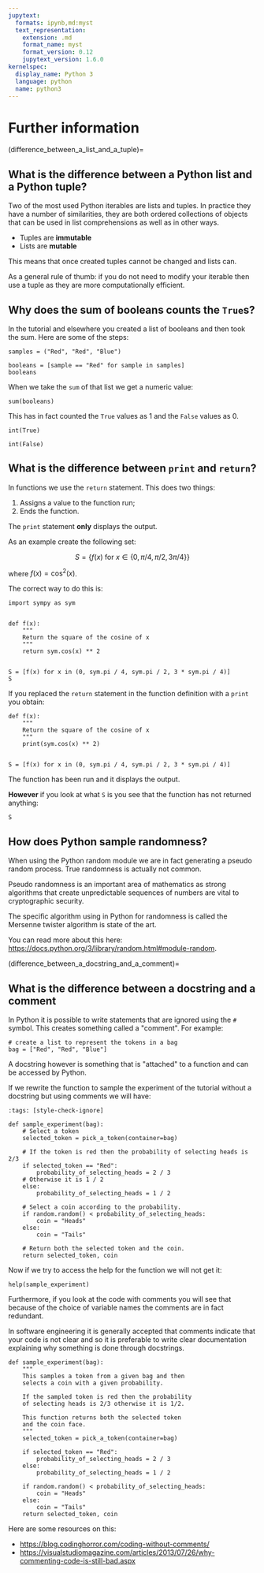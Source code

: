 ```yaml
---
jupytext:
  formats: ipynb,md:myst
  text_representation:
    extension: .md
    format_name: myst
    format_version: 0.12
    jupytext_version: 1.6.0
kernelspec:
  display_name: Python 3
  language: python
  name: python3
---
```


# Further information

(difference_between_a_list_and_a_tuple)=

## What is the difference between a Python list and a Python tuple?

Two of the most used Python iterables are lists and tuples. In practice they
have a number of similarities, they are both ordered collections of objects that
can be used in list comprehensions as well as in other ways.

- Tuples are **immutable**
- Lists are **mutable**

This means that once created tuples cannot be changed and lists can.

As a general rule of thumb: if you do not need to modify your iterable then use
a tuple as they are more computationally efficient.

## Why does the sum of booleans counts the `True`s?

In the tutorial and elsewhere you created a list of booleans and then took the
sum. Here are some of the steps:

```{code-cell} ipython3
samples = ("Red", "Red", "Blue")
```

```{code-cell} ipython3
booleans = [sample == "Red" for sample in samples]
booleans
```

When we take the `sum` of that list we get a numeric value:

```{code-cell} ipython3
sum(booleans)
```

This has in fact counted the `True` values as 1 and the `False` values as 0.

```{code-cell} ipython3
int(True)
```

```{code-cell} ipython3
int(False)
```

## What is the difference between `print` and `return`?

In functions we use the `return` statement. This does two things:

1. Assigns a value to the function run;
2. Ends the function.

The `print` statement **only** displays the output.

As an example create the following set:

$$
    S = \{f(x)\text{ for }x \in \{0, \pi / 4, \pi / 2, 3\pi / 4\}\}
$$

where $f(x)= \cos^2(x)$.

The correct way to do this is:

```{code-cell} ipython3
import sympy as sym


def f(x):
    """
    Return the square of the cosine of x
    """
    return sym.cos(x) ** 2


S = [f(x) for x in (0, sym.pi / 4, sym.pi / 2, 3 * sym.pi / 4)]
S
```

If you replaced the `return` statement in the function definition
with a `print` you obtain:

```{code-cell} ipython3
def f(x):
    """
    Return the square of the cosine of x
    """
    print(sym.cos(x) ** 2)


S = [f(x) for x in (0, sym.pi / 4, sym.pi / 2, 3 * sym.pi / 4)]
```

The function has been run and it displays the output.

**However** if you look at what `S` is you see that the function has not returned
anything:

```{code-cell} ipython3
S
```

## How does Python sample randomness?

When using the Python random module we are in fact generating a pseudo random
process. True randomness is actually not common.

Pseudo randomness is an important area of mathematics as strong algorithms that
create unpredictable sequences of numbers are vital to cryptographic security.

The specific algorithm using in Python for randomness is called the Mersenne
twister algorithm is state of the art.

You can read more about this here:
<https://docs.python.org/3/library/random.html#module-random>.

(difference_between_a_docstring_and_a_comment)=

## What is the difference between a docstring and a comment

In Python it is possible to write statements that are ignored using the `#`
symbol. This creates something called a "comment". For example:

```{code-cell} ipython3
# create a list to represent the tokens in a bag
bag = ["Red", "Red", "Blue"]
```

A docstring however is something that is "attached" to a function and can be
accessed by Python.

If we rewrite the function to sample the experiment of the tutorial without a
docstring but using comments we will have:

```{code-cell} ipython3
:tags: [style-check-ignore]

def sample_experiment(bag):
    # Select a token
    selected_token = pick_a_token(container=bag)

    # If the token is red then the probability of selecting heads is 2/3
    if selected_token == "Red":
        probability_of_selecting_heads = 2 / 3
    # Otherwise it is 1 / 2
    else:
        probability_of_selecting_heads = 1 / 2

    # Select a coin according to the probability.
    if random.random() < probability_of_selecting_heads:
        coin = "Heads"
    else:
        coin = "Tails"

    # Return both the selected token and the coin.
    return selected_token, coin
```

Now if we try to access the help for the function we will not get it:

```{code-cell} ipython3
help(sample_experiment)
```

Furthermore, if you look at the code with comments you will see that because of
the choice of variable names the comments are in fact redundant.

In software engineering it is generally accepted that comments indicate that
your code is not clear and so it is preferable to write clear documentation
explaining why something is done through docstrings.

```{code-cell} ipython3
def sample_experiment(bag):
    """
    This samples a token from a given bag and then
    selects a coin with a given probability.

    If the sampled token is red then the probability
    of selecting heads is 2/3 otherwise it is 1/2.

    This function returns both the selected token
    and the coin face.
    """
    selected_token = pick_a_token(container=bag)

    if selected_token == "Red":
        probability_of_selecting_heads = 2 / 3
    else:
        probability_of_selecting_heads = 1 / 2

    if random.random() < probability_of_selecting_heads:
        coin = "Heads"
    else:
        coin = "Tails"
    return selected_token, coin
```

Here are some resources on this:

- <https://blog.codinghorror.com/coding-without-comments/>
- <https://visualstudiomagazine.com/articles/2013/07/26/why-commenting-code-is-still-bad.aspx>
